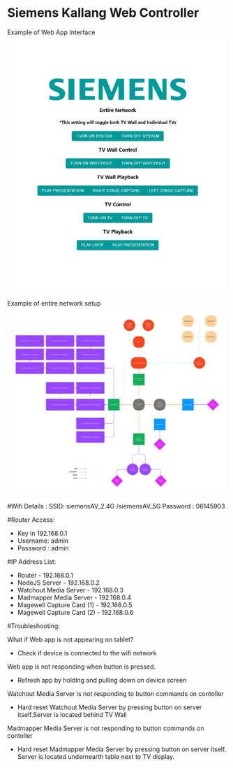 ﻿# Siemens Kallang Web Controller

Example of Web App Interface
![alt text](https://github.com/untitledresearchlab/siemenskallang/blob/main/interface_2.png?raw=true)

Example of entire network setup
![alt text](https://github.com/untitledresearchlab/siemenskallang/blob/main/Siemens_map.png?raw=true)


#Wifi Details :
SSID: siemensAV_2.4G /siemensAV_5G
Password : 06145903

#Router Access:
* Key in 192.168.0.1
* Username: admin
* Password : admin

#IP Address List:

* Router - 192.168.0.1
* NodeJS Server - 192.168.0.2
* Watchout Media Server - 192.168.0.3
* Madmapper Media Server - 192.168.0.4
* Magewell Capture Card (1) - 192.168.0.5
* Magewell Capture Card (2) - 192.168.0.6

#Troubleshooting:

What if Web app is not appearing on tablet?
* Check if device is connected to the wifi network

Web app is not responding when button is pressed.
* Refresh app by holding and pulling down on device screen

Watchout Media Server is not responding to button commands on contoller
* Hard reset Watchout Media Server by pressing button on server itself.Server is located behind TV Wall

Madmapper Media Server is not responding to button commands on contoller
* Hard reset Madmapper Media Server by pressing button on server itself. Server is located undernearth table next to TV display.
  

